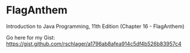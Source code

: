 # FlagAnthem
Introduction to Java Programming, 11th Edition (Chapter 16 - FlagAnthem)

Go here for my Gist:
https://gist.github.com/rschlager/a1796ab8afea914c5df4b526b83957c4
